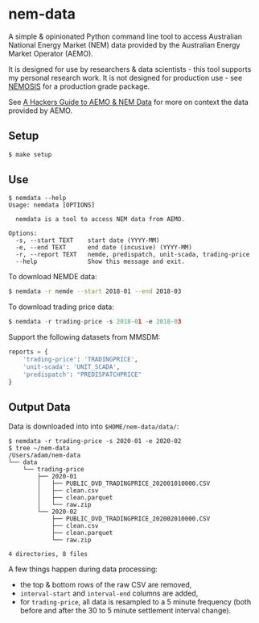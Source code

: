 # nem-data

A simple & opinionated Python command line tool to access Australian National Energy Market (NEM) data provided by the Australian Energy Market Operator (AEMO).

It is designed for use by researchers & data scientists - this tool supports my personal research work.  It is not designed for production use - see [NEMOSIS](https://github.com/UNSW-CEEM/NEMOSIS) for a production grade package.

See [A Hackers Guide to AEMO & NEM Data](https://adgefficiency.com/hackers-aemo/) for more on context the data provided by AEMO.


## Setup

```bash
$ make setup
```


## Use

```shell-session
$ nemdata --help
Usage: nemdata [OPTIONS]

  nemdata is a tool to access NEM data from AEMO.

Options:
  -s, --start TEXT    start date (YYYY-MM)
  -e, --end TEXT      end date (incusive) (YYYY-MM)
  -r, --report TEXT   nemde, predispatch, unit-scada, trading-price
  --help              Show this message and exit.
```


To download NEMDE data:

```bash
$ nemdata -r nemde --start 2018-01 --end 2018-03
```

To download trading price data:

```python
$ nemdata -r trading-price -s 2018-01 -e 2018-03
```

Support the following datasets from MMSDM:

```python
reports = {
    'trading-price': 'TRADINGPRICE',
    'unit-scada': 'UNIT_SCADA',
    'predispatch': "PREDISPATCHPRICE"
}
```


## Output Data

Data is downloaded into into `$HOME/nem-data/data/`:

```shell-session
$ nemdata -r trading-price -s 2020-01 -e 2020-02
$ tree ~/nem-data
/Users/adam/nem-data
└── data
    └── trading-price
        ├── 2020-01
        │   ├── PUBLIC_DVD_TRADINGPRICE_202001010000.CSV
        │   ├── clean.csv
        │   ├── clean.parquet
        │   └── raw.zip
        └── 2020-02
            ├── PUBLIC_DVD_TRADINGPRICE_202002010000.CSV
            ├── clean.csv
            ├── clean.parquet
            └── raw.zip

4 directories, 8 files
```

A few things happen during data processing:

- the top & bottom rows of the raw CSV are removed,
- `interval-start` and `interval-end` columns are added,
- for `trading-price`, all data is resampled to a 5 minute frequency (both before and after the 30 to 5 minute settlement interval change).
